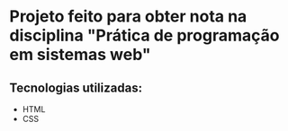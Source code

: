 # Projeto feito para obter nota na disciplina "Prática de programação em sistemas web"

## Tecnologias utilizadas:
- HTML
- CSS
